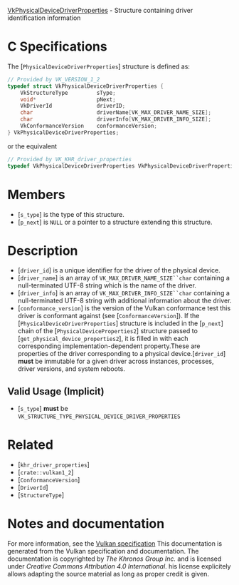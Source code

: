 [VkPhysicalDeviceDriverProperties](https://www.khronos.org/registry/vulkan/specs/1.3-extensions/man/html/VkPhysicalDeviceDriverProperties.html) - Structure containing driver identification information

# C Specifications
The [`PhysicalDeviceDriverProperties`] structure is defined as:
```c
// Provided by VK_VERSION_1_2
typedef struct VkPhysicalDeviceDriverProperties {
    VkStructureType         sType;
    void*                   pNext;
    VkDriverId              driverID;
    char                    driverName[VK_MAX_DRIVER_NAME_SIZE];
    char                    driverInfo[VK_MAX_DRIVER_INFO_SIZE];
    VkConformanceVersion    conformanceVersion;
} VkPhysicalDeviceDriverProperties;
```
or the equivalent
```c
// Provided by VK_KHR_driver_properties
typedef VkPhysicalDeviceDriverProperties VkPhysicalDeviceDriverPropertiesKHR;
```

# Members
- [`s_type`] is the type of this structure.
- [`p_next`] is `NULL` or a pointer to a structure extending this structure.

# Description
- [`driver_id`] is a unique identifier for the driver of the physical device.
- [`driver_name`] is an array of `VK_MAX_DRIVER_NAME_SIZE``char` containing a null-terminated UTF-8 string which is the name of the driver.
- [`driver_info`] is an array of `VK_MAX_DRIVER_INFO_SIZE``char` containing a null-terminated UTF-8 string with additional information about the driver.
- [`conformance_version`] is the version of the Vulkan conformance test this driver is conformant against (see [`ConformanceVersion`]).
If the [`PhysicalDeviceDriverProperties`] structure is included in the [`p_next`] chain of the
[`PhysicalDeviceProperties2`] structure passed to
[`get_physical_device_properties2`], it is filled in with each
corresponding implementation-dependent property.These are properties of the driver corresponding to a physical device.[`driver_id`] **must**  be immutable for a given driver across instances,
processes, driver versions, and system reboots.
## Valid Usage (Implicit)
-  [`s_type`] **must**  be `VK_STRUCTURE_TYPE_PHYSICAL_DEVICE_DRIVER_PROPERTIES`

# Related
- [`khr_driver_properties`]
- [`crate::vulkan1_2`]
- [`ConformanceVersion`]
- [`DriverId`]
- [`StructureType`]

# Notes and documentation
For more information, see the [Vulkan specification](https://www.khronos.org/registry/vulkan/specs/1.3-extensions/html/vkspec.html)
This documentation is generated from the Vulkan specification and documentation.
The documentation is copyrighted by *The Khronos Group Inc.* and is licensed under *Creative Commons Attribution 4.0 International*.
his license explicitely allows adapting the source material as long as proper credit is given.
        